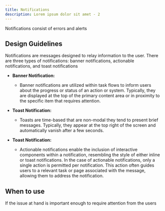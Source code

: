 ```yaml
---
title: Notifications
description: Lorem ipsum dolor sit amet - 2
---
```

Notifications consist of errors and alerts

## Design Guidelines

Notifications are messages designed to relay information to the user. There are three types of notifications: banner notifications, actionable notifications, and toast notifications

* **Banner Notification:**

  * Banner notifications are utilized within task flows to inform users about the progress or status of an action or system. Typically, they are displayed at the top of the primary content area or in proximity to the specific item that requires attention.
* **Toast Notification:**

  * Toasts are time-based  that are non-modal they tend to present brief messages. Typically, they appear at the top right of the screen and automatically vanish after a few seconds.



* **Toast Notification:**

  * Actionable notifications enable the inclusion of interactive components within a notification, resembling the style of either inline or toast notifications. In the case of actionable notifications, only a single action is permitted per notification. This action often guides users to a relevant task or page associated with the message, allowing them to address the notification. 

## When to use

If the issue at hand is important enough to require attention from the users